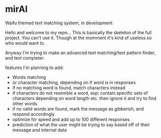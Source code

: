 # mirAI
Waifu themed text matching system, in development

Hello and welcome to my repo... This is basically the skeleton of the full project. You can't use it.
Though at the momment it's kind of useless so who would want to.

Anyway I'm trying to make an advanced text matching/text pattern finder, and text completer.


features I'm planning to add: 
- Words matching  
- or character matching, depending on if word is in responses 
- if no matching word is found, match characters instead 
- if characters do not resemble a word, exp: contain specific sets of characters depending on word length etc. then ignore it and try to find other words 
- if no valid words are found, mark the message as gibberish, and respond accordingly 
- optimize for speed and add up to 100 different responses 
- prediction of what the user might be trying to say based off of their message and internal data
